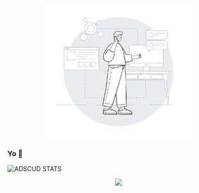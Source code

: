 <p align="center">
 <img height="300" src="./sapiens.svg" />
</p>

### Yo 👋
 
![ADSCUD STATS](https://github-readme-stats.vercel.app/api?username=adscud&show_icons=true&theme=tokyonight&count_private=true)  

<p align="center">
 <img src="https://activity-graph.herokuapp.com/graph?username=adscud&theme=react-dark&area=true&count_private=true" />
</p>

<!--
**adscud/adscud** is a ✨ _special_ ✨ repository because its `README.md` (this file) appears on your GitHub profile.

Here are some ideas to get you started:

- 🔭 I’m currently working on ...
- 🌱 I’m currently learning ...
- 👯 I’m looking to collaborate on ...
- 🤔 I’m looking for help with ...
- 💬 Ask me about ...
- 📫 How to reach me: ...
- 😄 Pronouns: ...
- ⚡ Fun fact: ...
-->
